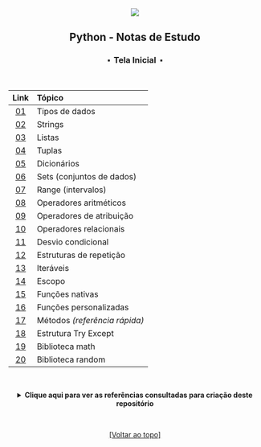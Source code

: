 <div align="center">
	<img src="./assets/python.png">
	<h2>Python - Notas de Estudo</h2>
	<h3>⬝&nbsp; Tela Inicial &nbsp;⬝</h3>
&nbsp;
&nbsp;	

Link  | Tópico
:---: | :---
[01](https://github.com/michelelozada/Python-Study-Notes/blob/main/files/tipos-de-dados.md) | Tipos de dados   
[02](https://github.com/michelelozada/Python-Study-Notes/blob/main/files/strings.md) | Strings  
[03](https://github.com/michelelozada/Python-Study-Notes/blob/main/files/listas.md) | Listas   
[04](https://github.com/michelelozada/Python-Study-Notes/blob/main/files/tuplas.md) | Tuplas
[05](https://github.com/michelelozada/Python-Study-Notes/blob/main/files/dicionarios.md) | Dicionários
[06](https://github.com/michelelozada/Python-Study-Notes/blob/main/files/sets.md) | Sets (conjuntos de dados)
[07](https://github.com/michelelozada/Python-Study-Notes/blob/main/files/range.md) | Range (intervalos)
[08](https://github.com/michelelozada/Python-Study-Notes/blob/main/files/operadores-aritmeticos.md) | Operadores aritméticos   
[09](https://github.com/michelelozada/Python-Study-Notes/blob/main/files/operadores-atribuicao.md) | Operadores de atribuição   
[10](https://github.com/michelelozada/Python-Study-Notes/blob/main/files/operadores-relacionais.md) | Operadores relacionais   
[11](https://github.com/michelelozada/Python-Study-Notes/blob/main/files/desvio-condicional.md) | Desvio condicional
[12](https://github.com/michelelozada/Python-Study-Notes/blob/main/files/estruturas-repeticao.md) | Estruturas de repetição
[13](https://github.com/michelelozada/Python-Study-Notes/blob/main/files/iteraveis.md) | Iteráveis
[14](https://github.com/michelelozada/Python-Study-Notes/blob/main/files/27-escopo.md) | Escopo  
[15](https://github.com/michelelozada/Python-Study-Notes/blob/main/files/28-funcoes-nativas.md) | Funções nativas  
[16](https://github.com/michelelozada/Python-Study-Notes/blob/main/files/29-funcoes-personalizadas.md) | Funções personalizadas
[17](https://github.com/michelelozada/Python-Study-Notes/blob/main/files/30-metodos.md) | Métodos _(referência rápida)_
[18](https://github.com/michelelozada/Python-Study-Notes/blob/main/files/31-try-except.md) | Estrutura Try Except   
[19](https://github.com/michelelozada/Python-Study-Notes/blob/main/files/32-biblioteca-math.md) | Biblioteca math  
[20](https://github.com/michelelozada/Python-Study-Notes/blob/main/files/33-biblioteca-random.md) | Biblioteca random  

&nbsp;   

 <details>
 <summary><strong>Clique aqui para ver as referências consultadas para criação deste repositório</strong></summary>

  &nbsp;
  &nbsp;   
  [Documentação do Python](https://www.python.org/)  
	[Pense em Python, de Allen B. Downey](https://penseallen.github.io/PensePython2e/)
	[The Best of the Best Practices Guide for Python, compilado por sloria](https://gist.github.com/sloria/7001839)
  </details>

&nbsp;    

[[Voltar ao topo]](https://github.com/michelelozada/Python-Study-Notes#python---notas-de-estudo)
</div>